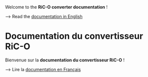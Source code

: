 
Welcome to the **RiC-O converter documentation** !

--> Read the [documentation in English](en)

# Documentation du convertisseur RiC-O 

Bienvenue sur la **documentation du convertisseur RiC-O** !

--> Lire la [documentation en Français](fr)
